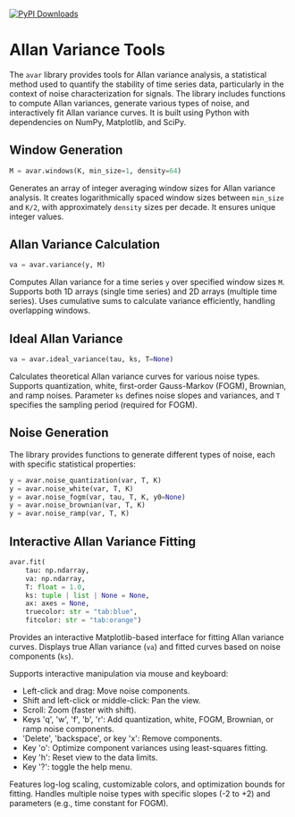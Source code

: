 [![PyPI Downloads](https://img.shields.io/pypi/dm/avar.svg?label=PyPI%20downloads)](https://pypi.org/project/avar/)

# Allan Variance Tools

The `avar` library provides tools for Allan variance analysis, a statistical
method used to quantify the stability of time series data, particularly in the
context of noise characterization for signals. The library includes functions to
compute Allan variances, generate various types of noise, and interactively fit
Allan variance curves. It is built using Python with dependencies on NumPy,
Matplotlib, and SciPy.

## Window Generation

```python
M = avar.windows(K, min_size=1, density=64)
```

Generates an array of integer averaging window sizes for Allan variance
analysis. It creates logarithmically spaced window sizes between `min_size` and
`K/2`, with approximately `density` sizes per decade. It ensures unique integer
values.

## Allan Variance Calculation

```python
va = avar.variance(y, M)
```

Computes Allan variance for a time series `y` over specified window sizes `M`.
Supports both 1D arrays (single time series) and 2D arrays (multiple time
series). Uses cumulative sums to calculate variance efficiently, handling
overlapping windows.

## Ideal Allan Variance

```python
va = avar.ideal_variance(tau, ks, T=None)
```

Calculates theoretical Allan variance curves for various noise types. Supports
quantization, white, first-order Gauss-Markov (FOGM), Brownian, and ramp noises.
Parameter `ks` defines noise slopes and variances, and `T` specifies the
sampling period (required for FOGM).

## Noise Generation

The library provides functions to generate different types of noise, each with
specific statistical properties:

```python
y = avar.noise_quantization(var, T, K)
y = avar.noise_white(var, T, K)
y = avar.noise_fogm(var, tau, T, K, y0=None)
y = avar.noise_brownian(var, T, K)
y = avar.noise_ramp(var, T, K)
```

## Interactive Allan Variance Fitting

```python
avar.fit(
    tau: np.ndarray,
    va: np.ndarray,
    T: float = 1.0,
    ks: tuple | list | None = None,
    ax: axes = None,
    truecolor: str = "tab:blue",
    fitcolor: str = "tab:orange")
```

Provides an interactive Matplotlib-based interface for fitting Allan variance
curves. Displays true Allan variance (`va`) and fitted curves based on noise
components (`ks`).

Supports interactive manipulation via mouse and keyboard:

-   Left-click and drag: Move noise components.
-   Shift and left-click or middle-click: Pan the view.
-   Scroll: Zoom (faster with shift).
-   Keys 'q', 'w', 'f', 'b', 'r': Add quantization, white, FOGM, Brownian, or
    ramp noise components.
-   'Delete', 'backspace', or key 'x': Remove components.
-   Key 'o': Optimize component variances using least-squares fitting.
-   Key 'h': Reset view to the data limits.
-   Key '?': toggle the help menu.

Features log-log scaling, customizable colors, and optimization bounds for
fitting. Handles multiple noise types with specific slopes (-2 to +2) and
parameters (e.g., time constant for FOGM).
